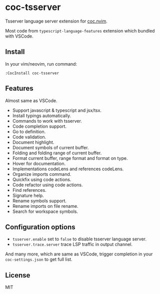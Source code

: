 # coc-tsserver

Tsserver language server extension for [coc.nvim](https://github.com/neoclide/coc.nvim).

Most code from `typescript-language-features` extension which bundled with VSCode.

## Install

In your vim/neovim, run command:

```
:CocInstall coc-tsserver
```

## Features

Almost same as VSCode.

* Support javascript & typescript and jsx/tsx.
* Install typings automatically.
* Commands to work with tsserver.
* Code completion support.
* Go to definition.
* Code validation.
* Document highlight.
* Document symbols of current buffer.
* Folding and folding range of current buffer.
* Format current buffer, range format and format on type.
* Hover for documentation.
* Implementations codeLens and references codeLens.
* Organize imports command.
* Quickfix using code actions.
* Code refactor using code actions.
* Find references.
* Signature help.
* Rename symbols support.
* Rename imports on file rename.
* Search for workspace symbols.

## Configuration options

* `tsserver.enable` set to `false` to disable tsserver language server.
* `tsserver.trace.server` trace LSP traffic in output channel.

And many more, which are same as VSCode, trigger completion in your
`coc-settings.json` to get full list.

## License

MIT
